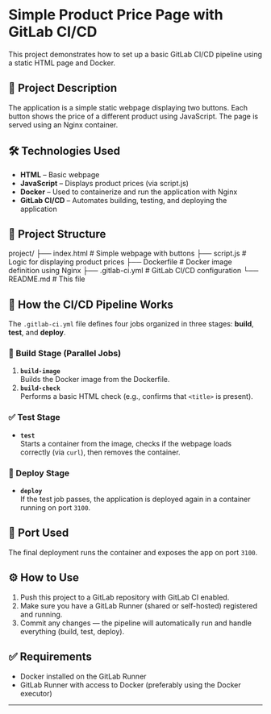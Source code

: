 # Simple Product Price Page with GitLab CI/CD

This project demonstrates how to set up a basic GitLab CI/CD pipeline using a static HTML page and Docker.

## 📄 Project Description

The application is a simple static webpage displaying two buttons. Each button shows the price of a different product using JavaScript. The page is served using an Nginx container.

## 🛠 Technologies Used

- **HTML** – Basic webpage
- **JavaScript** – Displays product prices (via script.js)
- **Docker** – Used to containerize and run the application with Nginx
- **GitLab CI/CD** – Automates building, testing, and deploying the application

## 📁 Project Structure

project/
├── index.html # Simple webpage with buttons
├── script.js # Logic for displaying product prices
├── Dockerfile # Docker image definition using Nginx
├── .gitlab-ci.yml # GitLab CI/CD configuration
└── README.md # This file


## 🧪 How the CI/CD Pipeline Works

The `.gitlab-ci.yml` file defines four jobs organized in three stages: **build**, **test**, and **deploy**.

### 🔨 Build Stage (Parallel Jobs)
1. **`build-image`**  
   Builds the Docker image from the Dockerfile.
2. **`build-check`**  
   Performs a basic HTML check (e.g., confirms that `<title>` is present).

### ✅ Test Stage
- **`test`**  
  Starts a container from the image, checks if the webpage loads correctly (via `curl`), then removes the container.

### 🚀 Deploy Stage
- **`deploy`**  
  If the test job passes, the application is deployed again in a container running on port `3100`.

## 🔧 Port Used
The final deployment runs the container and exposes the app on port `3100`.

## ⚙️ How to Use

1. Push this project to a GitLab repository with GitLab CI enabled.
2. Make sure you have a GitLab Runner (shared or self-hosted) registered and running.
3. Commit any changes — the pipeline will automatically run and handle everything (build, test, deploy).

## ✅ Requirements

- Docker installed on the GitLab Runner
- GitLab Runner with access to Docker (preferably using the Docker executor)

---

